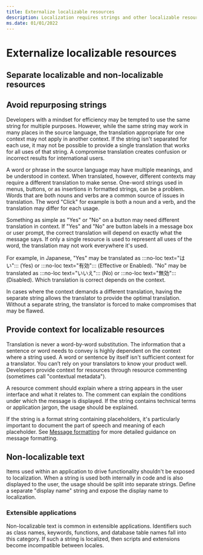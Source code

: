 ```yaml
---
title: Externalize localizable resources
description: Localization requires strings and other localizable resources to be separated from code and non-localizable resources (externalized).
ms.date: 01/01/2022
---
```


# Externalize localizable resources
<!-- NOTE this article is not yet complete -->
<!-- Add paragraph about externalization of non-loc resources -->

## Separate localizable and non-localizable resources

## Avoid repurposing strings

Developers with a mindset for efficiency may be tempted to use the same string for multiple purposes.
However, while the same string may work in many places in the source language, the translation appropriate for one context may not apply in another context.
If the string isn't separated for each use, it may not be possible to provide a single translation that works for all uses of that string.
A compromise translation creates confusion or incorrect results for international users.

A word or phrase in the source language may have multiple meanings, and be understood in context.
When translated, however, different contexts may require a different translation to make sense.
One-word strings used in menus, buttons, or as insertions in formatted strings, can be a problem.
Words that are both nouns and verbs are a common source of issues in translation.
The word "Click" for example is both a noun and a verb, and the translation may differ for each usage.

Something as simple as "Yes" or "No" on a button may need different translation in context.
If "Yes" and "No" are button labels in a message box or user prompt, the correct translation will depend on exactly what the message says.
If only a single resource is used to represent all uses of the word, the translation may not work everywhere it's used.

For example, in Japanese, "Yes" may be translated as :::no-loc text="はい"::: (Yes) or :::no-loc text="有効"::: (Effective or Enabled).
"No" may be translated as :::no-loc text="いいえ"::: (No) or :::no-loc text="無効"::: (Disabled).
Which translation is correct depends on the context.

In cases where the context demands a different translation, having the separate string allows the translator to provide the optimal translation.
Without a separate string, the translator is forced to make compromises that may be flawed.

## Provide context for localizable resources

Translation is never a word-by-word substitution.
The information that a sentence or word needs to convey is highly dependent on the context where a string used.
A word or sentence by itself isn't sufficient context for a translator.
You can’t rely on your translators to know your product well.
Developers provide context for resources through resource commenting (sometimes call "contextual metadata").

A resource comment should explain where a string appears in the user interface and what it relates to.
The comment can explain the conditions under which the message is displayed.
If the string contains technical terms or application jargon, the usage should be explained.

If the string is a format string containing placeholders, it's particularly important to document the part of speech and meaning of each placeholder.
See [Message formatting](..\internationalization/message-formatting.md) for more detailed guidance on message formatting.

## Non-localizable text

Items used within an application to drive functionality shouldn't be exposed to localization.
When a string is used both internally in code and is also displayed to the user, the usage should be split into separate strings.
Define a separate "display name" string and expose the display name to localization.

### Extensible applications

Non-localizable text is common in extensible applications.
Identifiers such as class names, keywords, functions, and database table names fall into this category.
If such a string is localized, then scripts and extensions become incompatible between locales.
